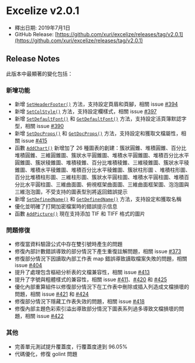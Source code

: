 # Excelize v2.0.1

* 釋出日期: 2019年7月1日
* GitHub Release: [https://github.com/xuri/excelize/releases/tag/v2.0.1](https://github.com/xuri/excelize/releases/tag/v2.0.1)

## Release Notes

此版本中最顯著的變化包括：

### 新增功能

* 新增 [`SetHeaderFooter()`](https://pkg.go.dev/github.com/xuri/excelize/v2@v2.0.1#File.SetHeaderFooter) 方法，支持設定頁眉和頁腳，相關 issue [#394](https://github.com/xuri/excelize/issues/394)
* 新增 [`SetColStyle()`](https://pkg.go.dev/github.com/xuri/excelize/v2@v2.0.1#File.SetColStyle) 方法，支持設定欄樣式，相關 issue [#397](https://github.com/xuri/excelize/issues/397)
* 新增 [`SetDefaultFont()`](https://pkg.go.dev/github.com/xuri/excelize/v2@v2.0.1#File.SetDefaultFont) 和 [`GetDefaultFont()`](https://pkg.go.dev/github.com/xuri/excelize/v2@v2.0.1#File.GetDefaultFont) 方法，支持設定活頁簿默認字型，相關 issue [#390](https://github.com/xuri/excelize/issues/390)
* 新增 [`SetDocProps()`](https://pkg.go.dev/github.com/xuri/excelize/v2@v2.0.1#File.SetDocProps) 和 [`GetDocProps()`](https://pkg.go.dev/github.com/xuri/excelize/v2@v2.0.1#File.GetDocProps) 方法，支持設定和獲取文檔屬性，相關 issue [#415](https://github.com/xuri/excelize/issues/415)
* 函數 [`AddChart()`](https://pkg.go.dev/github.com/xuri/excelize/v2@v2.0.1#File.AddChart) 新增加了 26 種圖表的創建：簇狀圓錐、堆積圓錐、百分比堆積圓錐、三維圓錐圖、簇狀水平圓錐圖、堆積水平圓錐圖、堆積百分比水平圓錐圖、簇狀稜錐圖、堆積稜錐、百分比堆積稜錐、三維稜錐圖、簇狀水平稜錐圖、堆積水平稜錐圖、堆積百分比水平稜錐圖、簇狀柱形圖 、堆積柱形圖、百分比堆積柱形圖、三維柱形圖、簇狀水平圓柱圖、堆積水平圓柱圖、堆積百分比水平圓柱圖、三維曲面圖、俯視框架曲面圖、三維曲面框架圖、泡泡圖與三維泡泡圖，不受支持的圖表型別將返回錯誤提示
* 新增 [`SetDefinedName()`](https://pkg.go.dev/github.com/xuri/excelize/v2@v2.0.1#File.SetDefinedName) 和 [`GetDefinedName()`](https://pkg.go.dev/github.com/xuri/excelize/v2@v2.0.1#File.GetDefinedName) 方法，支持設定和獲取名稱
* 優化並明確了打開加密檔案時的錯誤提示信息
* 函數 [`AddPicture()`](https://pkg.go.dev/github.com/xuri/excelize/v2@v2.0.1#File.AddPicture) 現在支持添加 TIF 和 TIFF 格式的圖片

### 問題修復

* 修復當資料驗證公式中存在雙引號時產生的問題
* 修復內部計數錯誤導致的部分情況下產生重復註解問題，相關 issue [#373](https://github.com/xuri/excelize/issues/373)
* 修復部分情況下因讀取內部工作表 map 錯誤導致讀取檔案失敗的問題，相關 issue [#404](https://github.com/xuri/excelize/issues/404)
* 提升了處理包含樞紐分析表的文檔兼容性，相關 issue [#413](https://github.com/xuri/excelize/issues/413)
* 提升了字號與粗體樣式的兼容性，相關 issue [#411](https://github.com/xuri/excelize/issues/)、[#420](https://github.com/xuri/excelize/issues/420) 和 [#425](https://github.com/xuri/excelize/issues/425)
* 優化內部重算組件以修復部分情況下在工作表中刪除或插入列造成文檔損壞的問題，相關 issue [#421](https://github.com/xuri/excelize/issues/421) 和 [#424](https://github.com/xuri/excelize/issues/424)
* 修復部分情況下隱藏工作表失效的問題，相關 issue [#418](https://github.com/xuri/excelize/issues/418)
* 修復內部主題色彩索引溢出導致部分情況下圖表系列過多導致文檔損壞的問題，相關 issue [#422](https://github.com/xuri/excelize/issues/422)

### 其他

* 完善單元測試提升覆蓋度，行覆蓋度達到 96.05%
* 代碼優化，修復 golint 問題
